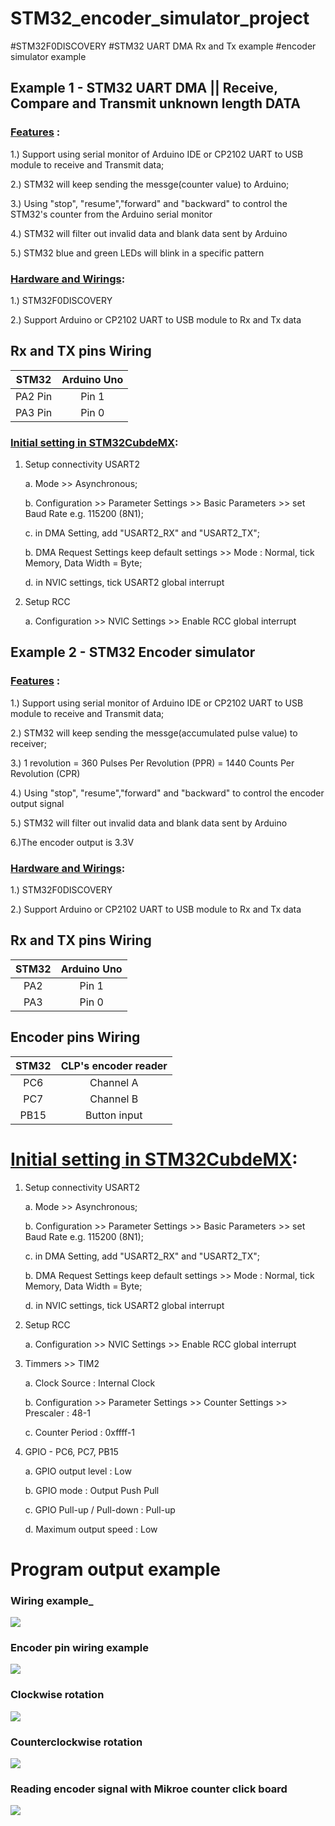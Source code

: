 # STM32_encoder_simulator_project
#STM32F0DISCOVERY #STM32 UART DMA Rx and Tx example #encoder simulator example

##  Example 1 - STM32 UART DMA || Receive, Compare and Transmit unknown length DATA

### <u>Features</u> :
1.) Support using serial monitor of Arduino IDE or CP2102 UART to USB module to receive and Transmit data;

2.) STM32 will keep sending the messge(counter value) to Arduino;

3.) Using "stop", "resume","forward" and "backward" to control the STM32's counter from the Arduino serial monitor

4.) STM32 will filter out invalid data and blank data sent by Arduino

5.) STM32 blue and green LEDs will blink in a specific pattern

### <u>Hardware and Wirings</u>:
1.) STM32F0DISCOVERY

2.) Support Arduino or CP2102 UART to USB module to Rx and Tx data

## Rx and TX pins Wiring 

| STM32 | Arduino Uno |
|:---:|:---:|
| PA2 Pin |  Pin 1 |
| PA3 Pin | Pin 0 |

### <u>Initial setting in STM32CubdeMX</u>:
1. Setup connectivity USART2

    a. Mode >> Asynchronous;
    
    b. Configuration >> Parameter Settings >> Basic Parameters >> set Baud Rate e.g. 115200 (8N1);
    
    c. in DMA Setting, add "USART2_RX" and "USART2_TX";

    b. DMA Request Settings keep default settings >> Mode : Normal, tick Memory, Data Width = Byte;
    
    d. in NVIC settings, tick USART2 global interrupt

2. Setup RCC

    a. Configuration >> NVIC Settings >> Enable RCC global interrupt



##  Example 2 - STM32 Encoder simulator
### <u>Features</u> :
1.) Support using serial monitor of Arduino IDE or CP2102 UART to USB module to receive and Transmit data;

2.) STM32 will keep sending the messge(accumulated pulse value) to receiver;

3.) 1 revolution = 360 Pulses Per Revolution (PPR) = 1440 Counts Per Revolution (CPR)

4.) Using "stop", "resume","forward" and "backward" to control the encoder output signal

5.) STM32 will filter out invalid data and blank data sent by Arduino

6.)The encoder output is 3.3V

### <u>Hardware and Wirings</u>:
1.) STM32F0DISCOVERY

2.) Support Arduino or CP2102 UART to USB module to Rx and Tx data

## Rx and TX pins Wiring 
| STM32 | Arduino Uno |
|:---:|:---:|
| PA2 |  Pin 1 |
| PA3 | Pin 0 |

## Encoder pins Wiring 
| STM32 | CLP's encoder reader |
|:---:|:---:|
| PC6| Channel A |
| PC7  | Channel B |
| PB15 |  Button input |



# <u>Initial setting in STM32CubdeMX</u>:
1. Setup connectivity USART2

    a. Mode >> Asynchronous;
    
    b. Configuration >> Parameter Settings >> Basic Parameters >> set Baud Rate e.g. 115200 (8N1);
    
    c. in DMA Setting, add "USART2_RX" and "USART2_TX";

    b. DMA Request Settings keep default settings >> Mode : Normal, tick Memory, Data Width = Byte;
    
    d. in NVIC settings, tick USART2 global interrupt

2. Setup RCC

    a. Configuration >> NVIC Settings >> Enable RCC global interrupt

3. Timmers >> TIM2

    a. Clock Source : Internal Clock

    b. Configuration >> Parameter Settings >> Counter Settings >> Prescaler : 48-1

    c. Counter Period : 0xffff-1

4. GPIO - PC6, PC7, PB15

    a. GPIO output level : Low

    b. GPIO mode : Output Push Pull

    c. GPIO Pull-up / Pull-down : Pull-up

    d. Maximum output speed : Low

# Program output example

### Wiring example_
![](reference/Wiring.jpeg)

### Encoder pin wiring example 
![](reference/Wiring_encoder_pin.jpeg)

### Clockwise rotation
![](reference/cw_dir.jpeg)

### Counterclockwise rotation
![](reference/ccw_dir.jpeg)

### Reading encoder signal with Mikroe counter click board
![](reference/Mikroe_Click_board.jpeg)